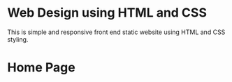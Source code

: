 # Web Design using HTML and CSS 
This is simple and responsive front end static website using HTML and CSS styling.

# Home Page
